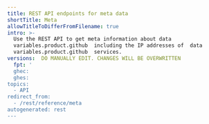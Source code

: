```yaml
---
title: REST API endpoints for meta data
shortTitle: Meta
allowTitleToDifferFromFilename: true
intro: >-
  Use the REST API to get meta information about data
  variables.product.github  including the IP addresses of  data
  variables.product.github  services.
versions:  DO MANUALLY EDIT. CHANGES WILL BE OVERWRITTEN 
  fpt: '
  ghec: 
  ghes: 
topics:
  - API
redirect_from:
  - /rest/reference/meta
autogenerated: rest
---
```




<!-- Content after this section is automatically generated -->
